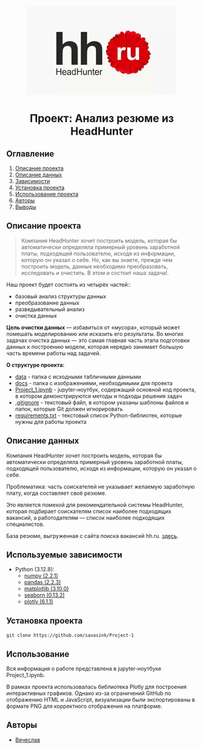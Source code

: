 <center> <img src = https://raw.githubusercontent.com/AndreyRysistov/DatasetsForPandas/main/hh%20label.jpg alt="drawing" style="width:400px;"></center>

# <center> Проект: Анализ резюме из HeadHunter </center>
## Оглавление
1. [Описание проекта](#Описание-проекта)
2. [Описание данных](#Описание-данных)
3. [Зависимости](#Зависимости)
4. [Установка проекта](#Установка-проекта)
5. [Использование проекта](#Использование-проекта)
6. [Авторы](#Авторы)
7. [Выводы](Использование-проекта)

## Описание проекта

> Компания HeadHunter хочет построить модель, которая бы автоматически определяла примерный уровень заработной платы, подходящей пользователю, исходя из информации, которую он указал о себе. Но, как вы знаете, прежде чем построить модель, данные необходимо преобразовать, исследовать и очистить. В этом и состоит наша задача!.

Наш проект будет состоять из четырёх частей::
* базовый анализ структуры данных
* преобразование данных
* разведывательный анализ
* очистка данных

**Цель очистки данных** — избавиться от «мусора», который может помешать моделированию или исказить его результаты. Во многих задачах очистка данных — это самая главная часть этапа подготовки данных к построению модели, которая нередко занимает большую часть времени работы над задачей.

**О структуре проекта:**
* [data](./data) - папка с исходными табличными данными
* [docs](./docs) - папка с изображениями, необходимыми для проекта 
* [Project_1.ipynb](./Project_1.ipynb) - jupyter-ноутбук, содержащий основной код проекта, в котором демонстрируются методы и подходы решения задач
* [.gitignore](./.gitignore) - текстовый файл, в котором указаны шаблоны файлов и папок, которые Git должен игнорировать
* [requirements.txt](./requirements.txt) - текстовый список Python-библиотек, которые нужны для работы проекта


## Описание данных
Компания HeadHunter хочет построить модель, которая бы автоматически определяла примерный уровень заработной платы, подходящей пользователю, исходя из информации, которую он указал о себе.

Проблематика: часть соискателей не указывает желаемую заработную плату, когда составляет своё резюме.

Это является помехой для рекомендательной системы HeadHunter, которая подбирает соискателям список наиболее подходящих вакансий, а работодателям — список наиболее подходящих специалистов.

База резюме, выгруженная с сайта поиска вакансий hh.ru. [здесь](https://drive.google.com/file/d/1Kb78mAWYKcYlellTGhIjPI-bCcKbGuTn/view?usp=drive_link).

## Используемые зависимости
* Python (3.12.8):
    * [numpy (2.2.1)](https://numpy.org)
    * [pandas (2.2.3)](https://pandas.pydata.org)
    * [matplotlib (3.10.0)](https://matplotlib.org)
    * [seaborn (0.13.2)](https://seaborn.pydata.org)
    * [plotly (6.1.1)](https://plotly.org)

## Установка проекта

```
git clone https://github.com/savasink/Project-1
```

## Использование
Вся информация о работе представлена в jupyter-ноутбуке Project_1.ipynb.

В рамках проекта использовалась библиотека Plotly для построения интерактивных графиков. Однако из-за ограничений GitHub по отображению HTML и JavaScript, визуализации были экспортированы в формате PNG для корректного отображения на платформе.

## Авторы

* [Вячеслав](https://t.me/@Sava_Sink)


